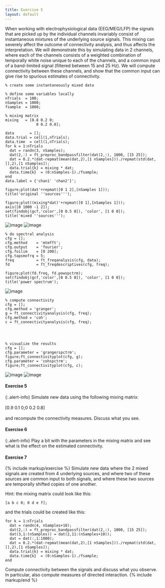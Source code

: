```yaml
---
title: Exercise 5
layout: default
---
```


When working with electrophysiological data (EEG/MEG/LFP) the signals that are picked up by the individual channels invariably consist of instantaneous mixtures of the underlying source signals. This mixing can severely affect the outcome of connectivity analysis, and thus affects the interpretation. We will demonstrate this by simulating data in 2 channels, where each of the channels consists of a weighted combination of temporally white noise unique to each of the channels, and a common input of a band-limited signal (filtered between 15 and 25 Hz). We will compute connectivity between these channels, and show that the common input can give rise to spurious estimates of connectivity.  

	% create some instantaneously mixed data
	
	% define some variables locally
	nTrials  = 100;
	nSamples = 1000;
	fsample  = 1000;
	
	% mixing matrix
	mixing   = [0.8 0.2 0;
	              0 0.2 0.8];
	
	data       = [];
	data.trial = cell(1,nTrials);
	data.time  = cell(1,nTrials);
	for k = 1:nTrials
	  dat = randn(3, nSamples);
	  dat(2,:) = ft_preproc_bandpassfilter(dat(2,:), 1000, [15 25]);
	  dat = 0.2.*(dat-repmat(mean(dat,2),[1 nSamples]))./repmat(std(dat,[],2),[1 nSamples]);
	  data.trial{k} = mixing * dat;
	  data.time{k}  = (0:nSamples-1)./fsample;
	end
	data.label = {'chan1' 'chan2'}';
	
	figure;plot(dat'+repmat([0 1 2],[nSamples 1]));
	title('original ''sources''');
	
	figure;plot((mixing*dat)'+repmat([0 1],[nSamples 1])); 
	axis([0 1000 -1 2]);
	set(findobj(gcf,'color',[0 0.5 0]), 'color', [1 0 0]);
	title('mixed ''sources''');

![image](/static/img/tutorial/connectivity/mixingmixed.png@300)
![image](/static/img/tutorial/connectivity/mixingunmixed.png@300)

	
	
	% do spectral analysis
	cfg = [];
	cfg.method    = 'mtmfft';
	cfg.output    = 'fourier';
	cfg.foilim    = [0 200];
	cfg.tapsmofrq = 5;
	freq          = ft_freqanalysis(cfg, data);
	fd            = ft_freqdescriptives(cfg, freq);
	
	figure;plot(fd.freq, fd.powspctrm);
	set(findobj(gcf,'color',[0 0.5 0]), 'color', [1 0 0]);
	title('power spectrum');
	

![image](/static/img/tutorial/connectivity/mixingpowerspectrum.png@300)

	
	
	% compute connectivity
	cfg = [];
	cfg.method = 'granger';
	g = ft_connectivityanalysis(cfg, freq);
	cfg.method = 'coh';
	c = ft_connectivityanalysis(cfg, freq);
	

	
	
	% visualize the results
	cfg = [];
	cfg.parameter = 'grangerspctrm';
	figure;ft_connectivityplot(cfg, g);
	cfg.parameter = 'cohspctrm';
	figure;ft_connectivityplot(cfg, c);
	

![image](/static/img/tutorial/connectivity/mixinggranger.png@300)
![image](/static/img/tutorial/connectivity/mixingcoherence.png@300)

#### Exercise 5

{:.alert-info}
Simulate new data using the following mixing matrix: 
<br/>
<br/>
  [0.9 0.1 0;0 0.2 0.8] 
<br/>
<br/>
and recompute the connectivity measures. Discuss what you see.

#### Exercise 6

{:.alert-info}
Play a bit with the parameters in the mixing matrix and see what is the effect on the estimated connectivity.

#### Exercise 7

{% include markup/exercise %}
Simulate new data where the 2 mixed signals are created from 4 underlying sources, and where two of these sources are common input to both signals, and where these two sources are temporally shifted copies of one another.

Hint: the mixing matrix could look like this:

	[a b c 0; 0 d e f];

and the trials could be created like this:

	for k = 1:nTrials
	  dat = randn(4, nSamples+10);
	  dat(2,:) = ft_preproc_bandpassfilter(dat(2,:), 1000, [15 25]);
	  dat(3,1:(nSamples)) = dat(2,11:(nSamples+10)); 
	  dat = dat(:,1:1000);
	  dat = 0.2.*(dat-repmat(mean(dat,2),[1 nSamples]))./repmat(std(dat,[],2),[1 nSamples]);
	  data.trial{k} = mixing * dat;
	  data.time{k}  = (0:nSamples-1)./fsample;
	end

Compute connectivity between the signals and discuss what you observe. In particular, also compute measures of directed interaction.
{% include markup/end %}

